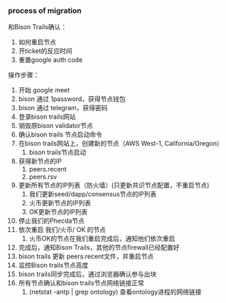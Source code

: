 
### process of migration

和Bison Trails确认：

1. 如何重启节点
2. 开ticket的反应时间
3. 重置google auth code

操作步骤：

1. 开始 google meet
2. bison 通过 1password，获得节点钱包
3. bison 通过 telegram，获得密码
4. 登录bison trails网站
5. 销毁原bison validator节点
6. 确认bison trails 节点启动命令
7. 在bison trails网站上，创建新的节点（AWS West-1, California/Oregon）
   1. bison trails节点启动
8. 获得新节点的IP
   1. peers.recent
   2. peers.rsv
9. 更新所有节点的IP列表（防火墙）(只更新共识节点配置，不重启节点)
   1. 我们更新seed/dapp/consensus节点的IP列表
   2. 火币更新节点的IP列表
   3. OK更新节点的IP列表
10. 停止我们的Phecda节点
11. 依次重启 我们/火币/ OK 的节点
    1.  火币OK的节点在我们重启完成后，通知他们依次重启
12. 完成后，通知Bison Trails，其他的节点firewall已经配置好
13. bison trails 更新 peers.recent文件，并重启节点
14. 监控Bison trails节点高度
15. bison trails同步完成后，通过浏览器确认参与出块
16. 所有节点确认和bison trails节点网络链接正常
    1.  (netstat -antp | grep ontology) 查看ontology进程的网络链接

